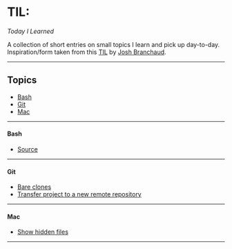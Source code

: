 # TIL:
*Today I Learned*

A collection of short entries on small topics I learn and pick up day-to-day. 
Inspiration/form taken from this [TIL](https://github.com/jbranchaud/til) by [Josh Branchaud](https://github.com/jbranchaud).

---

## Topics
* [Bash](#bash)
* [Git](#git)
* [Mac](#mac)

---

#### Bash
* [Source](bash/source.md)

---

#### Git
* [Bare clones](git/bare-clones.md)
* [Transfer project to a new remote repository](git/transfer-to-new-remote-repo.md)

---

#### Mac
* [Show hidden files](mac/show-hidden-files.md)

---
